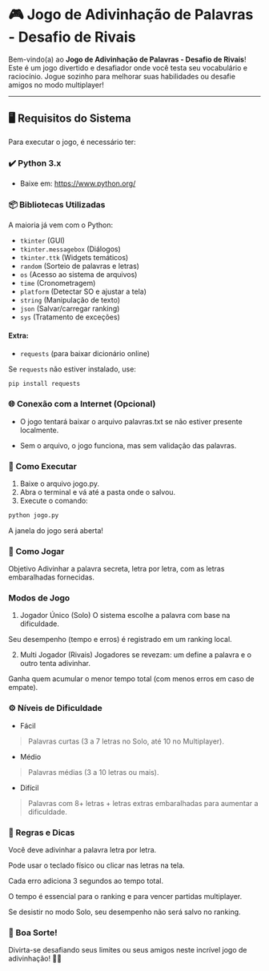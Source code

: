 # 🎮 Jogo de Adivinhação de Palavras - Desafio de Rivais

Bem-vindo(a) ao **Jogo de Adivinhação de Palavras - Desafio de Rivais**!  
Este é um jogo divertido e desafiador onde você testa seu vocabulário e raciocínio. Jogue sozinho para melhorar suas habilidades ou desafie amigos no modo multiplayer!

---

## 🖥️ Requisitos do Sistema

Para executar o jogo, é necessário ter:

### ✔️ Python 3.x
- Baixe em: https://www.python.org/

### 📦 Bibliotecas Utilizadas
A maioria já vem com o Python:

- `tkinter` (GUI)
- `tkinter.messagebox` (Diálogos)
- `tkinter.ttk` (Widgets temáticos)
- `random` (Sorteio de palavras e letras)
- `os` (Acesso ao sistema de arquivos)
- `time` (Cronometragem)
- `platform` (Detectar SO e ajustar a tela)
- `string` (Manipulação de texto)
- `json` (Salvar/carregar ranking)
- `sys` (Tratamento de exceções)

#### Extra:
- `requests` (para baixar dicionário online)

Se `requests` não estiver instalado, use:
```bash
pip install requests
```
### 🌐 Conexão com a Internet (Opcional)
- O jogo tentará baixar o arquivo palavras.txt se não estiver presente localmente.

- Sem o arquivo, o jogo funciona, mas sem validação das palavras.

### 🚀 Como Executar

1. Baixe o arquivo jogo.py.
2. Abra o terminal e vá até a pasta onde o salvou.
3. Execute o comando:

```bash
python jogo.py
```
A janela do jogo será aberta!

### 🎲 Como Jogar
Objetivo
Adivinhar a palavra secreta, letra por letra, com as letras embaralhadas fornecidas.

### Modos de Jogo
1. Jogador Único (Solo)
O sistema escolhe a palavra com base na dificuldade.

Seu desempenho (tempo e erros) é registrado em um ranking local.

2. Multi Jogador (Rivais)
Jogadores se revezam: um define a palavra e o outro tenta adivinhar.

Ganha quem acumular o menor tempo total (com menos erros em caso de empate).

### ⚙️ Níveis de Dificuldade
- Fácil

>Palavras curtas (3 a 7 letras no Solo, até 10 no Multiplayer).

- Médio

>Palavras médias (3 a 10 letras ou mais).

- Difícil

>Palavras com 8+ letras + letras extras embaralhadas para aumentar a dificuldade.

### 📌 Regras e Dicas
Você deve adivinhar a palavra letra por letra.

Pode usar o teclado físico ou clicar nas letras na tela.

Cada erro adiciona 3 segundos ao tempo total.

O tempo é essencial para o ranking e para vencer partidas multiplayer.

Se desistir no modo Solo, seu desempenho não será salvo no ranking.

### 🏁 Boa Sorte!
Divirta-se desafiando seus limites ou seus amigos neste incrível jogo de adivinhação! 🧠✨